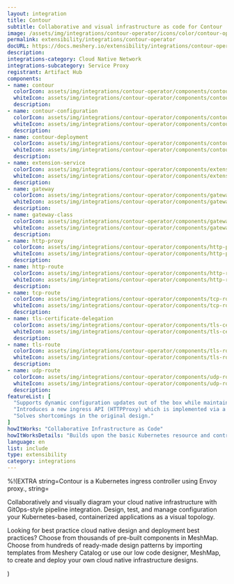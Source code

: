 ```yaml
---
layout: integration
title: Contour
subtitle: Collaborative and visual infrastructure as code for Contour
image: /assets/img/integrations/contour-operator/icons/color/contour-operator-color.svg
permalink: extensibility/integrations/contour-operator
docURL: https://docs.meshery.io/extensibility/integrations/contour-operator
description: 
integrations-category: Cloud Native Network
integrations-subcategory: Service Proxy
registrant: Artifact Hub
components: 
- name: contour
  colorIcon: assets/img/integrations/contour-operator/components/contour/icons/color/contour-color.svg
  whiteIcon: assets/img/integrations/contour-operator/components/contour/icons/white/contour-white.svg
  description: 
- name: contour-configuration
  colorIcon: assets/img/integrations/contour-operator/components/contour-configuration/icons/color/contour-configuration-color.svg
  whiteIcon: assets/img/integrations/contour-operator/components/contour-configuration/icons/white/contour-configuration-white.svg
  description: 
- name: contour-deployment
  colorIcon: assets/img/integrations/contour-operator/components/contour-deployment/icons/color/contour-deployment-color.svg
  whiteIcon: assets/img/integrations/contour-operator/components/contour-deployment/icons/white/contour-deployment-white.svg
  description: 
- name: extension-service
  colorIcon: assets/img/integrations/contour-operator/components/extension-service/icons/color/extension-service-color.svg
  whiteIcon: assets/img/integrations/contour-operator/components/extension-service/icons/white/extension-service-white.svg
  description: 
- name: gateway
  colorIcon: assets/img/integrations/contour-operator/components/gateway/icons/color/gateway-color.svg
  whiteIcon: assets/img/integrations/contour-operator/components/gateway/icons/white/gateway-white.svg
  description: 
- name: gateway-class
  colorIcon: assets/img/integrations/contour-operator/components/gateway-class/icons/color/gateway-class-color.svg
  whiteIcon: assets/img/integrations/contour-operator/components/gateway-class/icons/white/gateway-class-white.svg
  description: 
- name: http-proxy
  colorIcon: assets/img/integrations/contour-operator/components/http-proxy/icons/color/http-proxy-color.svg
  whiteIcon: assets/img/integrations/contour-operator/components/http-proxy/icons/white/http-proxy-white.svg
  description: 
- name: http-route
  colorIcon: assets/img/integrations/contour-operator/components/http-route/icons/color/http-route-color.svg
  whiteIcon: assets/img/integrations/contour-operator/components/http-route/icons/white/http-route-white.svg
  description: 
- name: tcp-route
  colorIcon: assets/img/integrations/contour-operator/components/tcp-route/icons/color/tcp-route-color.svg
  whiteIcon: assets/img/integrations/contour-operator/components/tcp-route/icons/white/tcp-route-white.svg
  description: 
- name: tls-certificate-delegation
  colorIcon: assets/img/integrations/contour-operator/components/tls-certificate-delegation/icons/color/tls-certificate-delegation-color.svg
  whiteIcon: assets/img/integrations/contour-operator/components/tls-certificate-delegation/icons/white/tls-certificate-delegation-white.svg
  description: 
- name: tls-route
  colorIcon: assets/img/integrations/contour-operator/components/tls-route/icons/color/tls-route-color.svg
  whiteIcon: assets/img/integrations/contour-operator/components/tls-route/icons/white/tls-route-white.svg
  description: 
- name: udp-route
  colorIcon: assets/img/integrations/contour-operator/components/udp-route/icons/color/udp-route-color.svg
  whiteIcon: assets/img/integrations/contour-operator/components/udp-route/icons/white/udp-route-white.svg
  description: 
featureList: [
  "Supports dynamic configuration updates out of the box while maintaining a lightweight profile.",
  "Introduces a new ingress API (HTTPProxy) which is implemented via a Custom Resource Definition (CRD).",
  "Solves shortcomings in the original design."
]
howItWorks: "Collaborative Infrastructure as Code"
howItWorksDetails: "Builds upon the basic Kubernetes resource and controller concepts, but includes domain-specific knowledge to automate the entire lifecycle of Contour."
language: en
list: include
type: extensibility
category: integrations
---
```

%!(EXTRA string=Contour is a Kubernetes ingress controller using Envoy proxy., string=<p>
    Collaboratively and visually diagram your cloud native infrastructure with GitOps-style pipeline integration. Design, test, and manage configuration your Kubernetes-based, containerized applications as a visual topology.
</p>
<p>
    Looking for best practice cloud native design and deployment best practices? Choose from thousands of pre-built components in MeshMap. Choose from hundreds of ready-made design patterns by importing templates from Meshery Catalog or use our low code designer, MeshMap, to create and deploy your own cloud native infrastructure designs.
</p>)